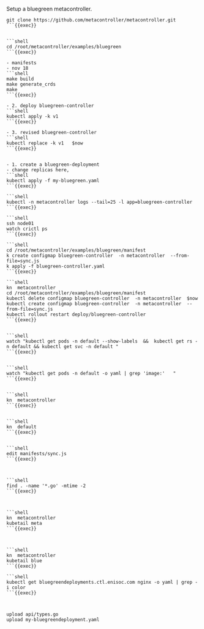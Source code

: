 Setup a bluegreen metacontroller.
 
```shell
git clone https://github.com/metacontroller/metacontroller.git 
```{{exec}}


```shell
cd /root/metacontroller/examples/bluegreen
```{{exec}}

- manifests
- nov 18
```shell
make build
make generate_crds
make
```{{exec}}

- 2. deploy bluegreen-controller
```shell
kubectl apply -k v1 
```{{exec}}

- 3. revised bluegreen-controller
```shell
kubectl replace -k v1   $now
```{{exec}}


- 1. create a bluegreen-deployment
- change replicas here, 
```shell
kubectl apply -f my-bluegreen.yaml
```{{exec}}

```shell
kubectl -n metacontroller logs --tail=25 -l app=bluegreen-controller
```{{exec}}

```shell
ssh node01
watch crictl ps
```{{exec}}

```shell
cd /root/metacontroller/examples/bluegreen/manifest
k create configmap bluegreen-controller  -n metacontroller  --from-file=sync.js
k apply -f bluegreen-controller.yaml
```{{exec}}

```shell
kn  metacontroller
cd /root/metacontroller/examples/bluegreen/manifest
kubectl delete configmap bluegreen-controller  -n metacontroller  $now
kubectl create configmap bluegreen-controller  -n metacontroller  --from-file=sync.js
kubectl rollout restart deploy/bluegreen-controller
```{{exec}}


```shell
watch "kubectl get pods -n default --show-labels  &&  kubectl get rs -n default && kubectl get svc -n default "
```{{exec}}


```shell
watch "kubectl get pods -n default -o yaml | grep 'image:'   "
```{{exec}}


```shell
kn  metacontroller
```{{exec}}


```shell
kn  default
```{{exec}}


```shell
edit manifests/sync.js
```{{exec}}



```shell
find . -name '*.go' -mtime -2
```{{exec}}



```shell
kn  metacontroller
kubetail meta
```{{exec}}



```shell
kn  metacontroller
kubetail blue
```{{exec}}

```shell
kubectl get bluegreendeployments.ctl.enisoc.com nginx -o yaml | grep -i color
```{{exec}}



upload api/types.go
upload my-bluegreendeployment.yaml

